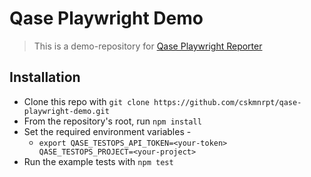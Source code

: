 # Qase Playwright Demo
> This is a demo-repository for [Qase Playwright Reporter](https://github.com/qase-tms/qase-javascript/tree/main/qase-playwright)

## Installation

- Clone this repo with `git clone https://github.com/cskmnrpt/qase-playwright-demo.git`
- From the repository's root, run `npm install`
- Set the required environment variables -
    - `export QASE_TESTOPS_API_TOKEN=<your-token> QASE_TESTOPS_PROJECT=<your-project>`
- Run the example tests with `npm test`
